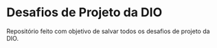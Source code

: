 # Desafios de Projeto da DIO
Repositório feito com objetivo de salvar todos os desafios de projeto da DIO.
